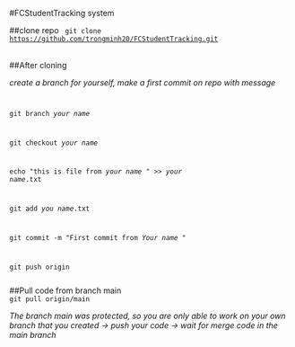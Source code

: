 #FCStudentTracking system

##clone repo
<code>
git clone https://github.com/trongminh20/FCStudentTracking.git
</code><br>

##After cloning

*create a branch for yourself, make a first commit on repo with message* <br>
<code>
  
git branch _your name_
  
git checkout _your name_

echo "this is file from _your name_ " >> _your name_.txt

git add _you name_.txt

git commit -m "First commit from _Your name_ "<br>

git push origin

</code>
##Pull code from branch main
<code>
git pull origin/main 
</code>

_The branch main was protected, so you are only able to work on your own branch that you created -> push your code 
-> wait for merge code in the main branch_ 


